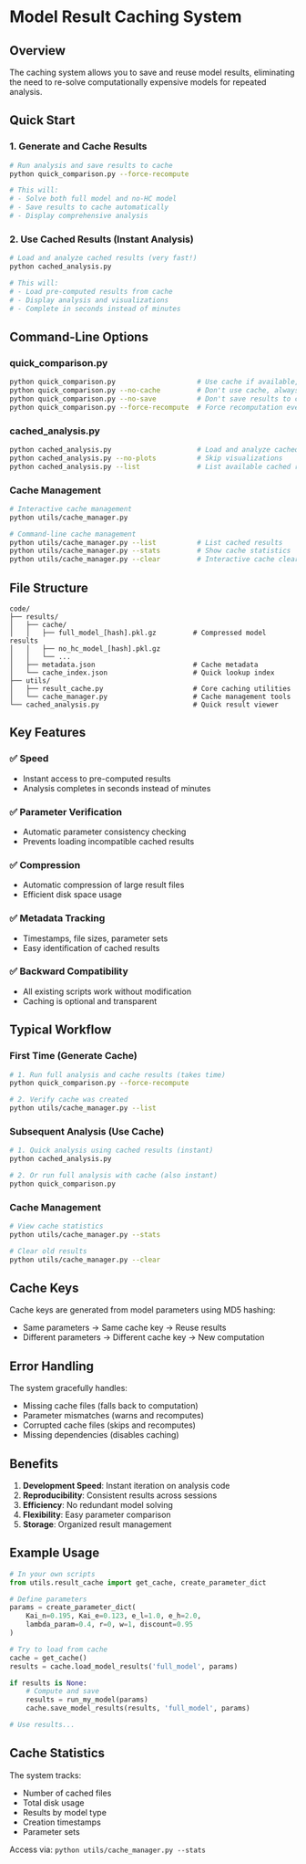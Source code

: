 # Model Result Caching System

## Overview

The caching system allows you to save and reuse model results, eliminating the need to re-solve computationally expensive models for repeated analysis.

## Quick Start

### 1. Generate and Cache Results
```bash
# Run analysis and save results to cache
python quick_comparison.py --force-recompute

# This will:
# - Solve both full model and no-HC model
# - Save results to cache automatically
# - Display comprehensive analysis
```

### 2. Use Cached Results (Instant Analysis)
```bash
# Load and analyze cached results (very fast!)
python cached_analysis.py

# This will:
# - Load pre-computed results from cache
# - Display analysis and visualizations
# - Complete in seconds instead of minutes
```

## Command-Line Options

### quick_comparison.py
```bash
python quick_comparison.py                    # Use cache if available, save if computed
python quick_comparison.py --no-cache         # Don't use cache, always compute
python quick_comparison.py --no-save          # Don't save results to cache
python quick_comparison.py --force-recompute  # Force recomputation even if cached
```

### cached_analysis.py
```bash
python cached_analysis.py                     # Load and analyze cached results
python cached_analysis.py --no-plots          # Skip visualizations
python cached_analysis.py --list              # List available cached results
```

### Cache Management
```bash
# Interactive cache management
python utils/cache_manager.py

# Command-line cache management
python utils/cache_manager.py --list          # List cached results
python utils/cache_manager.py --stats         # Show cache statistics
python utils/cache_manager.py --clear         # Interactive cache clearing
```

## File Structure

```
code/
├── results/
│   ├── cache/
│   │   ├── full_model_[hash].pkl.gz         # Compressed model results
│   │   ├── no_hc_model_[hash].pkl.gz
│   │   └── ...
│   ├── metadata.json                        # Cache metadata
│   └── cache_index.json                     # Quick lookup index
├── utils/
│   ├── result_cache.py                      # Core caching utilities
│   └── cache_manager.py                     # Cache management tools
└── cached_analysis.py                       # Quick result viewer
```

## Key Features

### ✅ **Speed**
- Instant access to pre-computed results
- Analysis completes in seconds instead of minutes

### ✅ **Parameter Verification**
- Automatic parameter consistency checking
- Prevents loading incompatible cached results

### ✅ **Compression**
- Automatic compression of large result files
- Efficient disk space usage

### ✅ **Metadata Tracking**
- Timestamps, file sizes, parameter sets
- Easy identification of cached results

### ✅ **Backward Compatibility**
- All existing scripts work without modification
- Caching is optional and transparent

## Typical Workflow

### First Time (Generate Cache)
```bash
# 1. Run full analysis and cache results (takes time)
python quick_comparison.py --force-recompute

# 2. Verify cache was created
python utils/cache_manager.py --list
```

### Subsequent Analysis (Use Cache)
```bash
# 1. Quick analysis using cached results (instant)
python cached_analysis.py

# 2. Or run full analysis with cache (also instant)
python quick_comparison.py
```

### Cache Management
```bash
# View cache statistics
python utils/cache_manager.py --stats

# Clear old results
python utils/cache_manager.py --clear
```

## Cache Keys

Cache keys are generated from model parameters using MD5 hashing:
- Same parameters → Same cache key → Reuse results
- Different parameters → Different cache key → New computation

## Error Handling

The system gracefully handles:
- Missing cache files (falls back to computation)
- Parameter mismatches (warns and recomputes)
- Corrupted cache files (skips and recomputes)
- Missing dependencies (disables caching)

## Benefits

1. **Development Speed**: Instant iteration on analysis code
2. **Reproducibility**: Consistent results across sessions  
3. **Efficiency**: No redundant model solving
4. **Flexibility**: Easy parameter comparison
5. **Storage**: Organized result management

## Example Usage

```python
# In your own scripts
from utils.result_cache import get_cache, create_parameter_dict

# Define parameters
params = create_parameter_dict(
    Kai_n=0.195, Kai_e=0.123, e_l=1.0, e_h=2.0,
    lambda_param=0.4, r=0, w=1, discount=0.95
)

# Try to load from cache
cache = get_cache()
results = cache.load_model_results('full_model', params)

if results is None:
    # Compute and save
    results = run_my_model(params)
    cache.save_model_results(results, 'full_model', params)

# Use results...
```

## Cache Statistics

The system tracks:
- Number of cached files
- Total disk usage
- Results by model type
- Creation timestamps
- Parameter sets

Access via: `python utils/cache_manager.py --stats`
